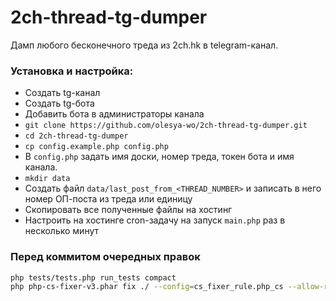 # 2ch-thread-tg-dumper
Дамп любого бесконечного треда из 2ch.hk в telegram-канал.

### Установка и настройка:
- Создать tg-канал
- Создать tg-бота
- Добавить бота в администраторы канала
- `git clone https://github.com/olesya-wo/2ch-thread-tg-dumper.git`
- `cd 2ch-thread-tg-dumper`
- `cp config.example.php config.php`
- В `config.php` задать имя доски, номер треда, токен бота и имя канала.
- `mkdir data`
- Создать файл `data/last_post_from_<THREAD_NUMBER>` и записать в него номер ОП-поста из треда или единицу
- Скопировать все полученные файлы на хостинг
- Настроить на хостинге cron-задачу на запуск `main.php` раз в несколько минут

### Перед коммитом очередных правок

```sh
php tests/tests.php run_tests compact
php php-cs-fixer-v3.phar fix ./ --config=cs_fixer_rule.php_cs --allow-risky=yes
```
